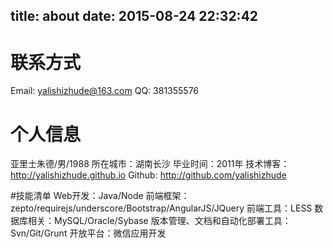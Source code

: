 title: about
date: 2015-08-24 22:32:42
---

# 联系方式
Email: yalishizhude@163.com
QQ: 381355576

# 个人信息

亚里士朱德/男/1988
所在城市：湖南长沙
毕业时间：2011年
技术博客：http://yalishizhude.github.io
Github: http://github.com/yalishizhude 

#技能清单
Web开发：Java/Node
前端框架：zepto/requirejs/underscore/Bootstrap/AngularJS/JQuery
前端工具：LESS
数据库相关：MySQL/Oracle/Sybase
版本管理、文档和自动化部署工具：Svn/Git/Grunt
开放平台：微信应用开发
<!-- 单元测试：PHPUnit/SimpleTest/Qunit -->
<!-- Web框架：ThinkPHP/Yaf/Yii/Lavaral/LazyPHP -->
